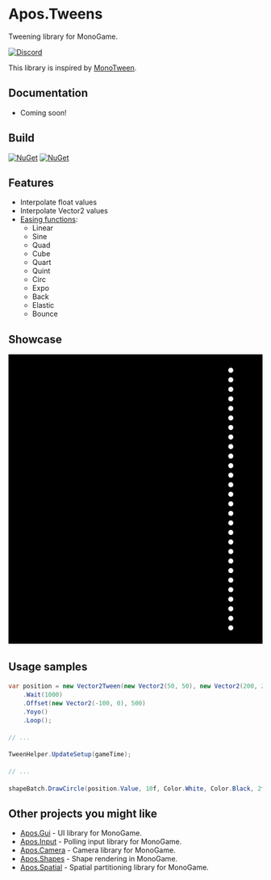 # Apos.Tweens
Tweening library for MonoGame.

[![Discord](https://img.shields.io/discord/355231098122272778.svg)](https://discord.gg/MonoGame)

This library is inspired by [MonoTween](https://github.com/njlr/MonoTween).

## Documentation

* Coming soon!

## Build

[![NuGet](https://img.shields.io/nuget/v/Apos.Tweens.svg)](https://www.nuget.org/packages/Apos.Tweens/) [![NuGet](https://img.shields.io/nuget/dt/Apos.Tweens.svg)](https://www.nuget.org/packages/Apos.Tweens/)

## Features

* Interpolate float values
* Interpolate Vector2 values
* [Easing functions](https://easings.net/):
  * Linear
  * Sine
  * Quad
  * Cube
  * Quart
  * Quint
  * Circ
  * Expo
  * Back
  * Elastic
  * Bounce

## Showcase

![Apos.Tweens Showcase](Images/Showcase.gif)

## Usage samples

```csharp
var position = new Vector2Tween(new Vector2(50, 50), new Vector2(200, 200), 2000, Easing.SineIn)
    .Wait(1000)
    .Offset(new Vector2(-100, 0), 500)
    .Yoyo()
    .Loop();

// ...

TweenHelper.UpdateSetup(gameTime);

// ...

shapeBatch.DrawCircle(position.Value, 10f, Color.White, Color.Black, 2f);
```

## Other projects you might like

* [Apos.Gui](https://github.com/Apostolique/Apos.Gui) - UI library for MonoGame.
* [Apos.Input](https://github.com/Apostolique/Apos.Input) - Polling input library for MonoGame.
* [Apos.Camera](https://github.com/Apostolique/Apos.Camera) - Camera library for MonoGame.
* [Apos.Shapes](https://github.com/Apostolique/Apos.Shapes) - Shape rendering in MonoGame.
* [Apos.Spatial](https://github.com/Apostolique/Apos.Spatial) - Spatial partitioning library for MonoGame.

